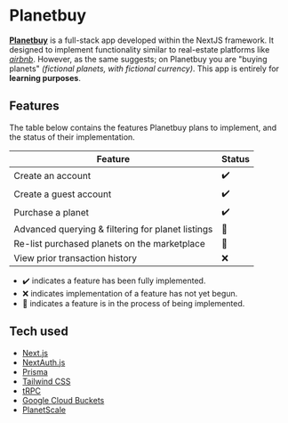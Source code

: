 
# Planetbuy

 [**Planetbuy**](https://planetbuy.vercel.app/) is a full-stack app developed within the NextJS framework. It designed to implement functionality similar to real-estate platforms like [*airbnb*](https://www.airbnb.com/). However, as the same suggests; on Planetbuy you are "buying planets" *(fictional planets, with fictional currency)*. This app is entirely for **learning purposes**.

  

## Features
The table below contains the features Planetbuy plans to implement, and the status of their implementation. 

| Feature | Status |
|--|--|
| Create an account |✔️|
| Create a guest account |✔️|
| Purchase a planet |✔️|
| Advanced querying & filtering for planet listings |🚧|
| Re-list purchased planets on the marketplace |🚧|
| View prior transaction history |❌|

- ✔️ indicates a feature has been fully implemented.
- ❌ indicates implementation of a feature has not yet begun.
- 🚧 indicates a feature is in the process of being implemented.

## Tech used

- [Next.js](https://nextjs.org)
- [NextAuth.js](https://next-auth.js.org)
- [Prisma](https://prisma.io)
- [Tailwind CSS](https://tailwindcss.com)
- [tRPC](https://trpc.io)
- [Google Cloud Buckets](https://cloud.google.com)
- [PlanetScale](https://planetscale.com/)
  

